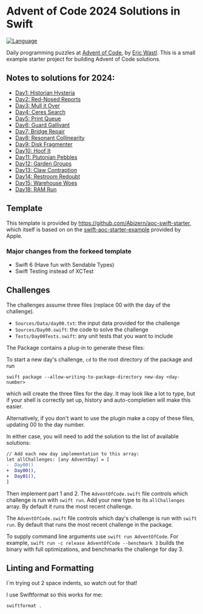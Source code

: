 # Advent of Code 2024 Solutions in Swift

[![Language](https://img.shields.io/badge/language-Swift-blue.svg)](https://swift.org)

Daily programming puzzles at [Advent of Code](<https://adventofcode.com/>), by
[Eric Wastl](<http://was.tl/>). This is a small example starter project for
building Advent of Code solutions.

## Notes to solutions for 2024:

- [Day1: Historian Hysteria](https://abizern.dev/posts/aoc-day1-historian-hysteria/)
- [Day2: Red-Nosed Reports](https://abizern.dev/posts/aoc-day2-red-nosed-reports/)
- [Day3: Mull it Over](https://abizern.dev/posts/aoc-day3-mull-it-over/)
- [Day4: Ceres Search](https://abizern.dev/posts/aoc-day4-ceres-search/)
- [Day5: Print Queue](https://abizern.dev/posts/aoc-day5-print-queue/)
- [Day6: Guard Gallivant](https://abizern.dev/posts/aoc-day6-guard-gallivant/)
- [Day7: Bridge Repair](https://abizern.dev/posts/aoc-day7-bridge-repair/)
- [Day8: Resonant Collinearity](https://abizern.dev/posts/aoc-day8-resonant-collinearity/)
- [Day9: Disk Fragmenter](https://abizern.dev/posts/aoc-day9-disk-fragmenter/)
- [Day10: Hoof It](https://abizern.dev/posts/aoc-day10-hoof-it/)
- [Day11: Plutonian Pebbles](https://abizern.dev/posts/aoc-day11-plutonian-pebbles/)
- [Day12: Garden Groups](https://abizern.dev/posts/aoc-day12-garden-groups/)
- [Day13: Claw Contraption](https://abizern.dev/posts/aoc-day13-claw-contraption/)
- [Day14: Restroom Redoubt](https://abizern.dev/posts/aoc-day14-restroom-redoubt/)
- [Day15: Warehouse Woes](https://abizern.dev/posts/aoc-day15-warehouse-woes/)
- [Day18: RAM Run](https://abizern.dev/posts/aoc-day18-ram-run/)


## Template 

This template is provided by https://github.com/Abizern/aoc-swift-starter, which itself is based on on the [swift-aoc-starter-example](https://github.com/apple/swift-aoc-starter-example/) provided by Apple.

### Major changes from the forkeed template

- Swift 6 (Have fun with Sendable Types)
- Swift Testing instead of XCTest

## Challenges

The challenges assume three files (replace 00 with the day of the challenge).

- `Sources/Data/day00.txt`: the input data provided for the challenge
- `Sources/Day00.swift`: the code to solve the challenge
- `Tests/Day00Tests.swift`: any unit tests that you want to include

The Package contains a plug-in to generate these files:

To start a new day's challenge, `cd` to the root directory of the package and run 

```shell
swift package --allow-writing-to-package-directory new-day <day-number>
```

which will create the three files for the day. It may look like a lot to type, but if your shell is correctly set up, history and auto-completien will make this easier.

Alternatively, if you don't want to use the plugin make a copy of these files, updating 00 to the  day number.

In either case, you will need to add the solution to the list of available solutions:

```diff
// Add each new day implementation to this array:
let allChallenges: [any AdventDay] = [
-  Day00()
+  Day00(),
+  Day01(),
]
```

Then implement part 1 and 2. The `AdventOfCode.swift` file controls which challenge
is run with `swift run`. Add your new type to its `allChallenges` array. By default 
it runs the most recent challenge.

The `AdventOfCode.swift` file controls which day's challenge is run
with `swift run`. By default that runs the most recent challenge in the package.

To supply command line arguments use `swift run AdventOfCode`. For example,
`swift run -c release AdventOfCode --benchmark 3` builds the binary with full
optimizations, and benchmarks the challenge for day 3.

## Linting and Formatting

I`m trying out 2 space indents, so watch out for that!

I use Swiftformat so this works for me:

```shell
swiftformat .
```


